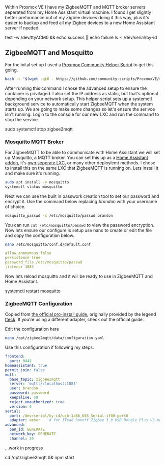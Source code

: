 Within Proxmox VE I have my ZigbeeMQTT and MQTT broker servers seperated from my Home Assistant virtual machine. I found I get slightly better preformance out of my Zigbee devices doing it this way, plus it's easier to backup and feed all my Zigbee devices to a new Home Assistant server if needed.



test -w /dev/ttyACM0 && echo success || echo failure
ls -l /dev/serial/by-id

## ZigbeeMQTT and Mosquitto

For the inital set up I used a [Proxmox Community Helper Script](https://community-scripts.github.io/ProxmoxVE/scripts?id=zigbee2mqtt) to get this going. 
```bash
bash -c "$(wget -qLO - https://github.com/community-scripts/ProxmoxVE/raw/main/ct/zigbee2mqtt.sh)"
```
After running this command I chose the advanced setup to ensure the container is privilaged. I also set the IP address as static, but that's optional depending on your network setup. This helper script sets up a systemctl background service to automatically start ZigbeeMQTT when the system starts up. We are going to make some changes so let's ensure the serivce isn't running. Login to the console for our new LXC and run the command to stop the service.

sudo systemctl stop zigbee2mqtt

### Mosquitto MQTT Broker

For ZigbeeMQTT to be able to communicate with Home Assistant we will set up Mosquitto, a MQTT broker. You can set this up as a [Home Assistant addon](https://github.com/home-assistant/addons/blob/master/mosquitto/DOCS.md), it's [own seperate LXC](https://community-scripts.github.io/ProxmoxVE/scripts?id=mqtt), or many other deploylemt methods. I chose to install this on the same LXC that ZigbeeMQTT is running on. Lets install it and make sure it's running.

```bash
sudo apt install -y mosquitto
systemctl status mosquitto
```
Next we can use the built in passwork creation tool to set our password and encrypt it. Use the command below replacing _brandon_ with your username of choice.

```bash
mosquitto_passwd -c /etc/mosquitto/passwd brandon
```

You can run ```cat /etc/mosquitto/passwd``` to view the password encryption. Now lets ensure our configure is setup use nano to create or edit the file and copy the configuration below.

```bash
nano /etc/mosquitto/conf.d/default.conf
```
```yaml
allow_anonymous false
persistence true
password_file /etc/mosquitto/passwd
listener 1883
```
Now lets reload mosquitto and it will be ready to use in ZigbeeMQTT and Home Assistant.

systemctl restart mosquitto

### ZigbeeMQTT Configuration

Copied from [the official pro-install guide](https://github.com/community-scripts/ProxmoxVE/discussions/410), originally provided by the legend [tteck](https://github.com/tteck/Proxmox/discussions/2917). If you're using a different adapter, check out the official guide.

Edit the configuration here
```bash
nano /opt/zigbee2mqtt/data/configuration.yaml
```
Use this configuration if following my steps.
```yaml
frontend:
  port: 9442
homeassistant: true
permit_join: false
mqtt:
  base_topic: zigbee2mqtt
  server: 'mqtt://localhost:1883'
  user: brandon
  password: password
  keepalive: 60
  reject_unauthorized: true
  version: 4
serial:
  port: /dev/serial/by-id/usb-1a86_USB_Serial-if00-port0
  adapter: ember    # for ITead Sonoff Zigbee 3.0 USB Dongle Plus V2 model "ZBDongle-E version"
advanced:
  pan_id: GENERATE
  network_key: GENERATE
  channel: 20
```

...work in progress

cd /opt/zigbee2mqtt && npm start
